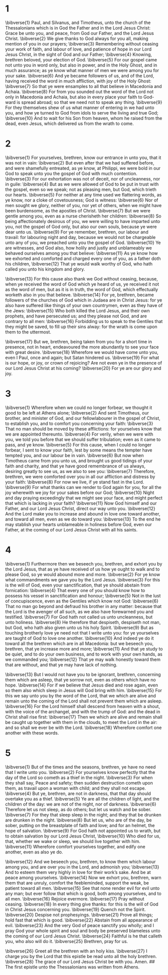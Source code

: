 # 1 
\bibverse{1} Paul, and Silvanus, and Timotheus, unto the church of the Thessalonians which is in God the Father and in the Lord Jesus Christ: Grace be unto you, and peace, from God our Father, and the Lord Jesus Christ. \bibverse{2} We give thanks to God always for you all, making mention of you in our prayers; \bibverse{3} Remembering without ceasing your work of faith, and labour of love, and patience of hope in our Lord Jesus Christ, in the sight of God and our Father; \bibverse{4} Knowing, brethren beloved, your election of God. \bibverse{5} For our gospel came not unto you in word only, but also in power, and in the Holy Ghost, and in much assurance; as ye know what manner of men we were among you for your sake. \bibverse{6} And ye became followers of us, and of the Lord, having received the word in much affliction, with joy of the Holy Ghost: \bibverse{7} So that ye were ensamples to all that believe in Macedonia and Achaia. \bibverse{8} For from you sounded out the word of the Lord not only in Macedonia and Achaia, but also in every place your faith to God-ward is spread abroad; so that we need not to speak any thing. \bibverse{9} For they themselves shew of us what manner of entering in we had unto you, and how ye turned to God from idols to serve the living and true God; \bibverse{10} And to wait for his Son from heaven, whom he raised from the dead, even Jesus, which delivered us from the wrath to come. 

# 2 
\bibverse{1} For yourselves, brethren, know our entrance in unto you, that it was not in vain: \bibverse{2} But even after that we had suffered before, and were shamefully entreated, as ye know, at Philippi, we were bold in our God to speak unto you the gospel of God with much contention. \bibverse{3} For our exhortation was not of deceit, nor of uncleanness, nor in guile: \bibverse{4} But as we were allowed of God to be put in trust with the gospel, even so we speak; not as pleasing men, but God, which trieth our hearts. \bibverse{5} For neither at any time used we flattering words, as ye know, nor a cloke of covetousness; God is witness: \bibverse{6} Nor of men sought we glory, neither of you, nor yet of others, when we might have been burdensome, as the apostles of Christ. \bibverse{7} But we were gentle among you, even as a nurse cherisheth her children: \bibverse{8} So being affectionately desirous of you, we were willing to have imparted unto you, not the gospel of God only, but also our own souls, because ye were dear unto us. \bibverse{9} For ye remember, brethren, our labour and travail: for labouring night and day, because we would not be chargeable unto any of you, we preached unto you the gospel of God. \bibverse{10} Ye are witnesses, and God also, how holily and justly and unblameably we behaved ourselves among you that believe: \bibverse{11} As ye know how we exhorted and comforted and charged every one of you, as a father doth his children, \bibverse{12} That ye would walk worthy of God, who hath called you unto his kingdom and glory. 

\bibverse{13} For this cause also thank we God without ceasing, because, when ye received the word of God which ye heard of us, ye received it not as the word of men, but as it is in truth, the word of God, which effectually worketh also in you that believe. \bibverse{14} For ye, brethren, became followers of the churches of God which in Judaea are in Christ Jesus: for ye also have suffered like things of your own countrymen, even as they have of the Jews: \bibverse{15} Who both killed the Lord Jesus, and their own prophets, and have persecuted us; and they please not God, and are contrary to all men: \bibverse{16} Forbidding us to speak to the Gentiles that they might be saved, to fill up their sins alway: for the wrath is come upon them to the uttermost. 

\bibverse{17} But we, brethren, being taken from you for a short time in presence, not in heart, endeavoured the more abundantly to see your face with great desire. \bibverse{18} Wherefore we would have come unto you, even I Paul, once and again; but Satan hindered us. \bibverse{19} For what is our hope, or joy, or crown of rejoicing? Are not even ye in the presence of our Lord Jesus Christ at his coming? \bibverse{20} For ye are our glory and joy. 

# 3 
\bibverse{1} Wherefore when we could no longer forbear, we thought it good to be left at Athens alone; \bibverse{2} And sent Timotheus, our brother, and minister of God, and our fellowlabourer in the gospel of Christ, to establish you, and to comfort you concerning your faith: \bibverse{3} That no man should be moved by these afflictions: for yourselves know that we are appointed thereunto. \bibverse{4} For verily, when we were with you, we told you before that we should suffer tribulation; even as it came to pass, and ye know. \bibverse{5} For this cause, when I could no longer forbear, I sent to know your faith, lest by some means the tempter have tempted you, and our labour be in vain. \bibverse{6} But now when Timotheus came from you unto us, and brought us good tidings of your faith and charity, and that ye have good remembrance of us always, desiring greatly to see us, as we also to see you: \bibverse{7} Therefore, brethren, we were comforted over you in all our affliction and distress by your faith: \bibverse{8} For now we live, if ye stand fast in the Lord. \bibverse{9} For what thanks can we render to God again for you, for all the joy wherewith we joy for your sakes before our God; \bibverse{10} Night and day praying exceedingly that we might see your face, and might perfect that which is lacking in your faith? \bibverse{11} Now God himself and our Father, and our Lord Jesus Christ, direct our way unto you. \bibverse{12} And the Lord make you to increase and abound in love one toward another, and toward all men, even as we do toward you: \bibverse{13} To the end he may stablish your hearts unblameable in holiness before God, even our Father, at the coming of our Lord Jesus Christ with all his saints. 

# 4 
\bibverse{1} Furthermore then we beseech you, brethren, and exhort you by the Lord Jesus, that as ye have received of us how ye ought to walk and to please God, so ye would abound more and more. \bibverse{2} For ye know what commandments we gave you by the Lord Jesus. \bibverse{3} For this is the will of God, even your sanctification, that ye should abstain from fornication: \bibverse{4} That every one of you should know how to possess his vessel in sanctification and honour; \bibverse{5} Not in the lust of concupiscence, even as the Gentiles which know not God: \bibverse{6} That no man go beyond and defraud his brother in any matter: because that the Lord is the avenger of all such, as we also have forewarned you and testified. \bibverse{7} For God hath not called us unto uncleanness, but unto holiness. \bibverse{8} He therefore that despiseth, despiseth not man, but God, who hath also given unto us his holy Spirit. \bibverse{9} But as touching brotherly love ye need not that I write unto you: for ye yourselves are taught of God to love one another. \bibverse{10} And indeed ye do it toward all the brethren which are in all Macedonia: but we beseech you, brethren, that ye increase more and more; \bibverse{11} And that ye study to be quiet, and to do your own business, and to work with your own hands, as we commanded you; \bibverse{12} That ye may walk honestly toward them that are without, and that ye may have lack of nothing. 

\bibverse{13} But I would not have you to be ignorant, brethren, concerning them which are asleep, that ye sorrow not, even as others which have no hope. \bibverse{14} For if we believe that Jesus died and rose again, even so them also which sleep in Jesus will God bring with him. \bibverse{15} For this we say unto you by the word of the Lord, that we which are alive and remain unto the coming of the Lord shall not prevent them which are asleep. \bibverse{16} For the Lord himself shall descend from heaven with a shout, with the voice of the archangel, and with the trump of God: and the dead in Christ shall rise first: \bibverse{17} Then we which are alive and remain shall be caught up together with them in the clouds, to meet the Lord in the air: and so shall we ever be with the Lord. \bibverse{18} Wherefore comfort one another with these words. 

# 5 
\bibverse{1} But of the times and the seasons, brethren, ye have no need that I write unto you. \bibverse{2} For yourselves know perfectly that the day of the Lord so cometh as a thief in the night. \bibverse{3} For when they shall say, Peace and safety; then sudden destruction cometh upon them, as travail upon a woman with child; and they shall not escape. \bibverse{4} But ye, brethren, are not in darkness, that that day should overtake you as a thief. \bibverse{5} Ye are all the children of light, and the children of the day: we are not of the night, nor of darkness. \bibverse{6} Therefore let us not sleep, as do others; but let us watch and be sober. \bibverse{7} For they that sleep sleep in the night; and they that be drunken are drunken in the night. \bibverse{8} But let us, who are of the day, be sober, putting on the breastplate of faith and love; and for an helmet, the hope of salvation. \bibverse{9} For God hath not appointed us to wrath, but to obtain salvation by our Lord Jesus Christ, \bibverse{10} Who died for us, that, whether we wake or sleep, we should live together with him. \bibverse{11} Wherefore comfort yourselves together, and edify one another, even as also ye do. 

\bibverse{12} And we beseech you, brethren, to know them which labour among you, and are over you in the Lord, and admonish you; \bibverse{13} And to esteem them very highly in love for their work’s sake. And be at peace among yourselves. \bibverse{14} Now we exhort you, brethren, warn them that are unruly, comfort the feebleminded, support the weak, be patient toward all men. \bibverse{15} See that none render evil for evil unto any man; but ever follow that which is good, both among yourselves, and to all men. \bibverse{16} Rejoice evermore. \bibverse{17} Pray without ceasing. \bibverse{18} In every thing give thanks: for this is the will of God in Christ Jesus concerning you. \bibverse{19} Quench not the Spirit. \bibverse{20} Despise not prophesyings. \bibverse{21} Prove all things; hold fast that which is good. \bibverse{22} Abstain from all appearance of evil. \bibverse{23} And the very God of peace sanctify you wholly; and I pray God your whole spirit and soul and body be preserved blameless unto the coming of our Lord Jesus Christ. \bibverse{24} Faithful is he that calleth you, who also will do it. \bibverse{25} Brethren, pray for us. 

\bibverse{26} Greet all the brethren with an holy kiss. \bibverse{27} I charge you by the Lord that this epistle be read unto all the holy brethren. \bibverse{28} The grace of our Lord Jesus Christ be with you. Amen. ## The first
epistle unto the Thessalonians was written from Athens. 